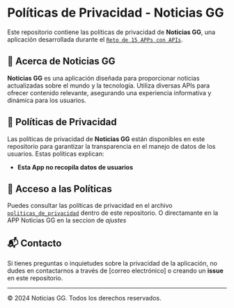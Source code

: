 # Políticas de Privacidad - Noticias GG

Este repositorio contiene las políticas de privacidad de **Noticias GG**, una aplicación desarrollada durante el [`Reto de 15 APPs con APIs`](https://github.com/felipesanchez-dev/15-Projects-APIs-Challenge).
## 📌 Acerca de Noticias GG

**Noticias GG** es una aplicación diseñada para proporcionar noticias actualizadas sobre el mundo y la tecnología. Utiliza diversas APIs para ofrecer contenido relevante, asegurando una experiencia informativa y dinámica para los usuarios.

## 🔐 Políticas de Privacidad

Las políticas de privacidad de **Noticias GG** están disponibles en este repositorio para garantizar la transparencia en el manejo de datos de los usuarios. Estas políticas explican:

- **Esta App no recopila datos de usuarios**

## 📄 Acceso a las Políticas

Puedes consultar las políticas de privacidad en el archivo [`politicas_de_privacidad`](https://felipesanchez-dev.github.io/Politicas-de-privacidad-Noticias-GG/) dentro de este repositorio. O directamante en la APP Noticias GG en la seccion de *ajustes*

## 📬 Contacto

Si tienes preguntas o inquietudes sobre la privacidad de la aplicación, no dudes en contactarnos a través de [correo electrónico] o creando un **issue** en este repositorio.

---
© 2024 Noticias GG. Todos los derechos reservados.
